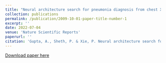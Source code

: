 ```yaml
---
title: "Neural architecture search for pneumonia diagnosis from chest X-rays"
collection: publications
permalink: /publication/2009-10-01-paper-title-number-1
excerpt: ''
date: 2022-07-04
venue: 'Nature Scientific Reports'
paperurl: ''
citation: 'Gupta, A., Sheth, P. & Xie, P. Neural architecture search for pneumonia diagnosis from chest X-rays. Sci Rep 12, 11309 (2022). https://doi.org/10.1038/s41598-022-15341-0.'
---
```

<!-- This paper is about the number 1. The number 2 is left for future work. -->

[Download paper here](https://www.nature.com/articles/s41598-022-15341-0)

<!-- Recommended citation: Your Name, You. (2009). "Paper Title Number 1." <i>Journal 1</i>. 1(1). -->